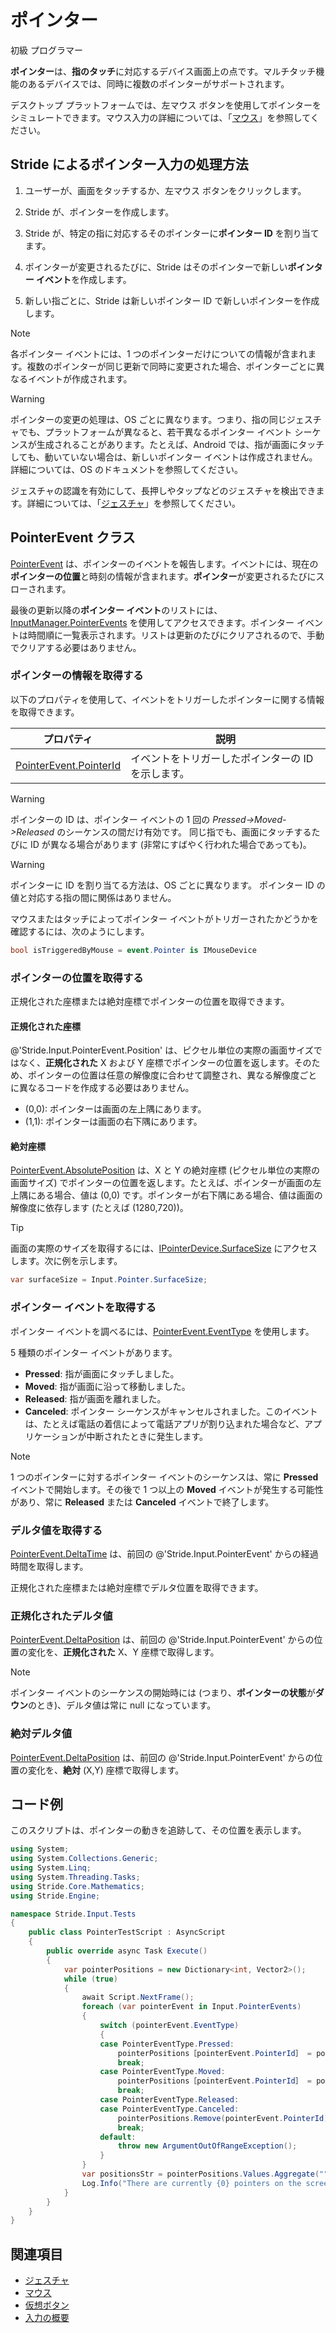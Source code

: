 # ポインター

<span class="label label-doc-level">初級</span>
<span class="label label-doc-audience">プログラマー</span>

**ポインター**は、**指のタッチ**に対応するデバイス画面上の点です。マルチタッチ機能のあるデバイスでは、同時に複数のポインターがサポートされます。

デスクトップ プラットフォームでは、左マウス ボタンを使用してポインターをシミュレートできます。マウス入力の詳細については、「[マウス](mouse.md)」を参照してください。

## Stride によるポインター入力の処理方法

1. ユーザーが、画面をタッチするか、左マウス ボタンをクリックします。

2. Stride が、ポインターを作成します。

3. Stride が、特定の指に対応するそのポインターに**ポインター ID** を割り当てます。

4. ポインターが変更されるたびに、Stride はそのポインターで新しい**ポインター イベント**を作成します。

5. 新しい指ごとに、Stride は新しいポインター ID で新しいポインターを作成します。

> [!NOTE]
> 各ポインター イベントには、1 つのポインターだけについての情報が含まれます。複数のポインターが同じ更新で同時に変更された場合、ポインターごとに異なるイベントが作成されます。

> [!WARNING]
> ポインターの変更の処理は、OS ごとに異なります。つまり、指の同じジェスチャでも、プラットフォームが異なると、若干異なるポインター イベント シーケンスが生成されることがあります。たとえば、Android では、指が画面にタッチしても、動いていない場合は、新しいポインター イベントは作成されません。詳細については、OS のドキュメントを参照してください。

ジェスチャの認識を有効にして、長押しやタップなどのジェスチャを検出できます。詳細については、「[ジェスチャ](gestures.md)」を参照してください。

## PointerEvent クラス

[PointerEvent](xref:Stride.Input.PointerEvent) は、ポインターのイベントを報告します。イベントには、現在の**ポインターの位置**と時刻の情報が含まれます。**ポインター**が変更されるたびにスローされます。

最後の更新以降の**ポインター イベント**のリストには、[InputManager.PointerEvents](xref:Stride.Input.InputManager.PointerEvents) を使用してアクセスできます。ポインター イベントは時間順に一覧表示されます。リストは更新のたびにクリアされるので、手動でクリアする必要はありません。

### ポインターの情報を取得する

以下のプロパティを使用して、イベントをトリガーしたポインターに関する情報を取得できます。

|プロパティ | 説明
|--------|-----------
|[PointerEvent.PointerId](xref:Stride.Input.PointerEvent.PointerId) | イベントをトリガーしたポインターの ID を示します。

> [!WARNING]
> ポインターの ID は、ポインター イベントの 1 回の _Pressed->Moved->Released_ のシーケンスの間だけ有効です。
> 同じ指でも、画面にタッチするたびに ID が異なる場合があります (非常にすばやく行われた場合であっても)。

> [!WARNING]
> ポインターに ID を割り当てる方法は、OS ごとに異なります。
> ポインター ID の値と対応する指の間に関係はありません。

マウスまたはタッチによってポインター イベントがトリガーされたかどうかを確認するには、次のようにします。

```cs
bool isTriggeredByMouse = event.Pointer is IMouseDevice
```

### ポインターの位置を取得する

正規化された座標または絶対座標でポインターの位置を取得できます。

#### 正規化された座標

@'Stride.Input.PointerEvent.Position' は、ピクセル単位の実際の画面サイズではなく、**正規化された** X および Y 座標でポインターの位置を返します。そのため、ポインターの位置は任意の解像度に合わせて調整され、異なる解像度ごとに異なるコードを作成する必要はありません。

* (0,0): ポインターは画面の左上隅にあります。
* (1,1): ポインターは画面の右下隅にあります。

#### 絶対座標

[PointerEvent.AbsolutePosition](xref:Stride.Input.PointerEvent.AbsolutePosition) は、X と Y の絶対座標 (ピクセル単位の実際の画面サイズ) でポインターの位置を返します。たとえば、ポインターが画面の左上隅にある場合、値は (0,0) です。ポインターが右下隅にある場合、値は画面の解像度に依存します (たとえば (1280,720))。

> [!TIP]
> 画面の実際のサイズを取得するには、[IPointerDevice.SurfaceSize](xref:Stride.Input.IPointerDevice.SurfaceSize) にアクセスします。次に例を示します。
> ```cs
> var surfaceSize = Input.Pointer.SurfaceSize;
> ```

### ポインター イベントを取得する

ポインター イベントを調べるには、[PointerEvent.EventType](xref:Stride.Input.PointerEvent.EventType) を使用します。

5 種類のポインター イベントがあります。

* **Pressed**: 指が画面にタッチしました。
* **Moved**: 指が画面に沿って移動しました。
* **Released**: 指が画面を離れました。
* **Canceled**: ポインター シーケンスがキャンセルされました。このイベントは、たとえば電話の着信によって電話アプリが割り込まれた場合など、アプリケーションが中断されたときに発生します。

> [!NOTE]
> 1 つのポインターに対するポインター イベントのシーケンスは、常に **Pressed** イベントで開始します。その後で 1 つ以上の **Moved** イベントが発生する可能性があり、常に **Released** または **Canceled** イベントで終了します。

### デルタ値を取得する

[PointerEvent.DeltaTime](xref:Stride.Input.PointerEvent.DeltaTime) は、前回の @'Stride.Input.PointerEvent' からの経過時間を取得します。

正規化された座標または絶対座標でデルタ位置を取得できます。

### 正規化されたデルタ値

[PointerEvent.DeltaPosition](xref:Stride.Input.PointerEvent.DeltaPosition) は、前回の @'Stride.Input.PointerEvent' からの位置の変化を、**正規化された** X、Y 座標で取得します。

> [!NOTE]
> ポインター イベントのシーケンスの開始時には (つまり、**ポインターの状態**が**ダウン**のとき)、デルタ値は常に null になっています。

### 絶対デルタ値

[PointerEvent.DeltaPosition](xref:Stride.Input.PointerEvent.AbsoluteDeltaPosition) は、前回の @'Stride.Input.PointerEvent' からの位置の変化を、**絶対** (X,Y) 座標で取得します。

## コード例

このスクリプトは、ポインターの動きを追跡して、その位置を表示します。

```cs
using System;
using System.Collections.Generic;
using System.Linq;
using System.Threading.Tasks;
using Stride.Core.Mathematics;
using Stride.Engine;

namespace Stride.Input.Tests
{
    public class PointerTestScript : AsyncScript
    {
        public override async Task Execute()
        {
            var pointerPositions = new Dictionary<int, Vector2>();
            while (true)
            {
                await Script.NextFrame();
                foreach (var pointerEvent in Input.PointerEvents)
                {
                    switch (pointerEvent.EventType)
                    {
                    case PointerEventType.Pressed:
                        pointerPositions［pointerEvent.PointerId］ = pointerEvent.Position;
                        break;
                    case PointerEventType.Moved:
                        pointerPositions［pointerEvent.PointerId］ = pointerEvent.Position;
                        break;
                    case PointerEventType.Released:
                    case PointerEventType.Canceled:
                        pointerPositions.Remove(pointerEvent.PointerId);
                        break;
                    default:
                        throw new ArgumentOutOfRangeException();
                    }
                }
                var positionsStr = pointerPositions.Values.Aggregate("", (current, pointer) => current + (pointer.ToString() + ", "));
                Log.Info("There are currently {0} pointers on the screen located at {1}", pointerPositions.Count, positionsStr);
            }
        }
    }
}
```

## 関連項目
* [ジェスチャ](gestures.md)
* [マウス](mouse.md)
* [仮想ボタン](virtual-buttons.md)
* [入力の概要](index.md)
